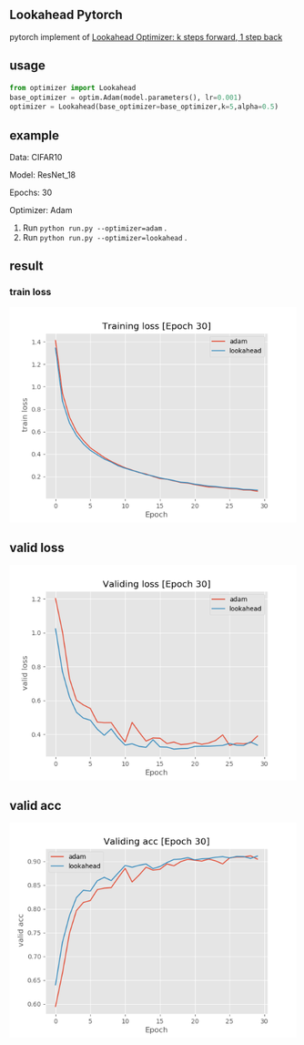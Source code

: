 ## Lookahead Pytorch

pytorch implement of [Lookahead Optimizer: k steps forward, 1 step back](https://arxiv.org/abs/1907.08610)

## usage

```python
from optimizer import Lookahead
base_optimizer = optim.Adam(model.parameters(), lr=0.001)
optimizer = Lookahead(base_optimizer=base_optimizer,k=5,alpha=0.5)
```
## example

Data: CIFAR10

Model: ResNet_18

Epochs: 30

Optimizer: Adam

1. Run `python run.py --optimizer=adam` .
2. Run `python run.py --optimizer=lookahead` .

## result

### train loss

![](./png/loss.png)

## valid loss

![](./png/valid_loss.png)

## valid acc

![](./png/valid_acc.png)
